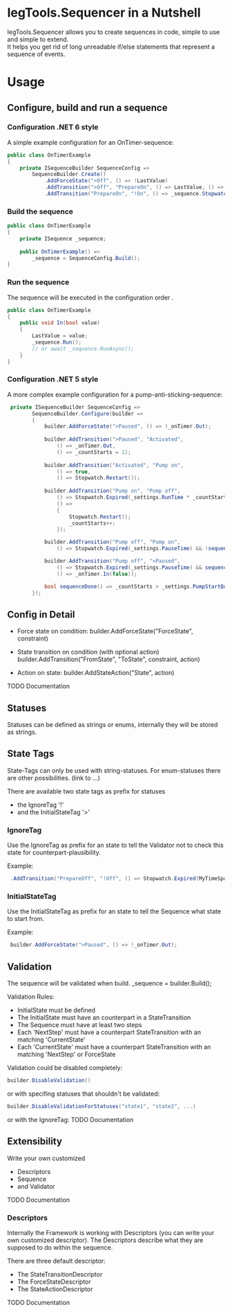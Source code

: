 # IegTools.Sequencer in a Nutshell

IegTools.Sequencer allows you to create sequences in code, simple to use and simple to extend.  
It helps you get rid of long unreadable if/else statements that represent a sequence of events.


# Usage
## Configure, build and run a sequence
### Configuration .NET 6 style

A simple example configuration for an OnTimer-sequence:

```c#
public class OnTimerExample
{
    private ISequenceBuilder SequenceConfig =>
        SequenceBuilder.Create()
            .AddForceState(">Off", () => !LastValue)
            .AddTransition(">Off", "PrepareOn", () => LastValue, () => _sequence.Stopwatch.Restart())
            .AddTransition("PrepareOn", "!On", () => _sequence.Stopwatch.Expired(MyTimeSpan));
```

### Build the sequence

```c#
public class OnTimerExample
{
    private ISequence _sequence;
	
    public OnTimerExample() =>
        _sequence = SequenceConfig.Build();
}
```

### Run the sequence

The sequence will be executed in the configuration order .

```c#
public class OnTimerExample
{
    public void In(bool value)
    {
        LastValue = value;
        _sequence.Run();
        // or await _sequence.RunAsync();
    }
}
```

### Configuration .NET 5 style

A more complex example configuration for a pump-anti-sticking-sequence:

```c#
 private ISequenceBuilder SequenceConfig =>
        SequenceBuilder.Configure(builder =>
        {
            builder.AddForceState(">Paused", () => !_onTimer.Out);
            
            builder.AddTransition(">Paused", "Activated",
                () => _onTimer.Out,
                () => _countStarts = 1);
            
            builder.AddTransition("Activated", "Pump on",
                () => true,
                () => Stopwatch.Restart());
            
            builder.AddTransition("Pump on", "Pump off",
                () => Stopwatch.Expired(_settings.RunTime * _countStarts.Factorial()),
                () =>
                {
                    Stopwatch.Restart();
                    _countStarts++;
                });

            builder.AddTransition("Pump off", "Pump on",
                () => Stopwatch.Expired(_settings.PauseTime) && !sequenceDone());

            builder.AddTransition("Pump off", ">Paused",
                () => Stopwatch.Expired(_settings.PauseTime) && sequenceDone(),
                () => _onTimer.In(false));

            bool sequenceDone() => _countStarts > _settings.PumpStartQuantity;
        });
```

## Config in Detail

- Force state on condition:
  builder.AddForceState("ForceState", constraint)

- State transition on condition (with optional action)
  builder.AddTransition("FromState", "ToState", constraint, action)

- Action on state:
  builder.AddStateAction("State", action)

TODO Documentation



## Statuses

Statuses can be defined as strings or enums, internally they will be stored as strings.



## State Tags

State-Tags can only be used with string-statuses.
For enum-statuses there are other possibilities. (link to ...)

There are available two state tags as prefix for statuses
- the IgnoreTag '!'
- and the InitialStateTag '>'

### IgnoreTag
Use the IgnoreTag as prefix for an state to tell the Validator not to check this state for counterpart-plausibility.

Example:
```C#
 .AddTransition("PrepareOff", "!Off", () => Stopwatch.Expired(MyTimeSpan));
```


### InitialStateTag
Use the InitialStateTag as prefix for an state to tell the Sequence what state to start from.

Example:
```C#
 builder.AddForceState(">Paused", () => !_onTimer.Out);
```



## Validation

The sequence will be validated when build.
        _sequence = builder.Build();


Validation Rules:

- InitialState must be defined
- The InitialState must have an counterpart in a StateTransition
- The Sequence must have at least two steps
- Each 'NextStep' must have a counterpart StateTransition with an matching 'CurrentState'
- Each 'CurrentState' must have a counterpart StateTransition with an matching 'NextStep' or ForceState

Validation could be disabled completely:
 ```C#
 builder.DisableValidation()
 ```
or with specifing statuses that shouldn't be validated:
 ```C#
 builder.DisableValidationForStatuses("state1", "state2", ...)
 ```
or with the IgnoreTag:
TODO Documentation



## Extensibility
Write your own customized 
- Descriptors
- Sequence
- and Validator

TODO Documentation



### Descriptors

Internally the Framework is working with Descriptors (you can write your own customized descriptor).
The Descriptors describe what they are supposed to do within the sequence.

There are three default descriptor:
- The StateTransitionDescriptor
- The ForceStateDescriptor
- The StateActionDescriptor

TODO Documentation

